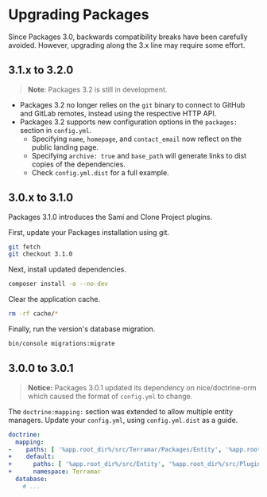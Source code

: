 Upgrading Packages
==================

Since Packages 3.0, backwards compatibility breaks have been carefully avoided. However, upgrading along the 3.x line may require some effort.


## 3.1.x to 3.2.0

> **Note**: Packages 3.2 is still in development.

* Packages 3.2 no longer relies on the `git` binary to connect to GitHub and GitLab remotes, instead using the respective HTTP API.
* Packages 3.2 supports new configuration options in the `packages:` section in `config.yml`.
  * Specifying `name`, `homepage`, and `contact_email` now reflect on the public landing page.
  * Specifying `archive: true` and `base_path` will generate links to dist copies of the dependencies.
  * Check `config.yml.dist` for a full example.

## 3.0.x to 3.1.0

Packages 3.1.0 introduces the Sami and Clone Project plugins.

First, update your Packages installation using git.

```bash
git fetch
git checkout 3.1.0
```

Next, install updated dependencies.

```bash
composer install -o --no-dev
```

Clear the application cache.

```bash
rm -rf cache/*
```

Finally, run the version's database migration.

```bash
bin/console migrations:migrate
```


## 3.0.0 to 3.0.1

> **Notice:** Packages 3.0.1 updated its dependency on nice/doctrine-orm which caused the format of `config.yml` to change.

The `doctrine:mapping:` section was extended to allow multiple entity managers. Update your `config.yml`,
using `config.yml.dist` as a guide.

```yml
doctrine:
  mapping:
-    paths: [ '%app.root_dir%/src/Terramar/Packages/Entity', '%app.root_dir%/src/Terramar/Packages/Plugin' ]
+    default:
+      paths: [ '%app.root_dir%/src/Entity', '%app.root_dir%/src/Plugin' ]
+      namespace: Terramar
  database:
    # ...
```

